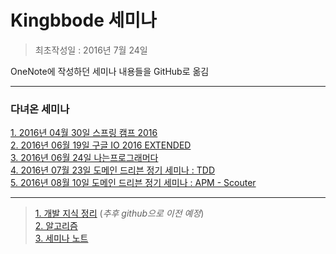 # **Kingbbode 세미나**
> 최초작성일 : 2016년 7월 24일

OneNote에 작성하던 세미나 내용들을 GitHub로 옮김

***

### 다녀온 세미나
[1. 2016년 04월 30일 스프링 캠프 2016](https://github.com/kingbbode/seminar/blob/master/seminar/160430-spring-camp-2016.md)  
[2. 2016년 06월 19일 구글 IO 2016 EXTENDED](https://github.com/kingbbode/seminar/blob/master/seminar/160619-google-io-2016-extended.md)  
[3. 2016년 06월 24일 나는프로그래머다](https://github.com/kingbbode/seminar/blob/master/seminar/160624-na-p-da.md)  
[4. 2016년 07월 23일 도메인 드리븐 정기 세미나 : TDD](https://github.com/kingbbode/seminar/blob/master/seminar/20160723-domain-driven-TDD.md)  
[5. 2016년 08월 10일 도메인 드리븐 정기 세미나 : APM - Scouter](https://github.com/kingbbode/seminar/blob/master/seminar/20160810-domain-driven-scouter.md)

***

> [1. 개발 지식 정리](http://kingbbode.tistory.com) (*추후 github으로 이전 예정*)  
> [2. 알고리즘](http://kingbbode.github.io/algorithm/)    
> [3. 세미나 노트](https://kingbbode.github.io/seminar/)   